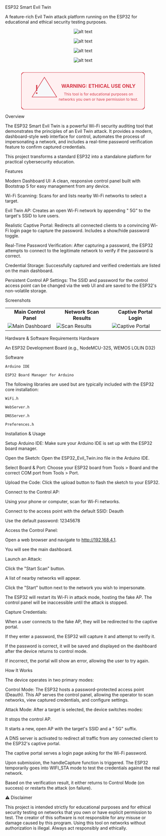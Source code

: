 
ESP32 Smart Evil Twin

A feature-rich Evil Twin attack platform running on the ESP32 for educational and ethical security testing purposes.

<div align="center">


![alt text](https://img.shields.io/badge/License-MIT-yellow.svg)


![alt text](https://img.shields.io/badge/Platform-ESP32-blue.svg)


![alt text](https://img.shields.io/badge/Framework-Arduino-00979D.svg)


![alt text](https://img.shields.io/badge/Version-1.4-brightgreen.svg)

</div>

<br>

<div align="center">
<svg width="400" height="120" xmlns="http://www.w3.org/2000/svg">
<style>
.warning-text { font-family: -apple-system, BlinkMacSystemFont, "Segoe UI", Helvetica, Arial, sans-serif, "Apple Color Emoji", "Segoe UI Emoji"; font-size: 16px; font-weight: bold; fill: #d73a49; text-anchor: middle; }
.warning-icon { fill: #f6f8fa; stroke: #d73a49; stroke-width: 2; }
.pulse { animation: pulse 1.5s infinite; }
@keyframes pulse {
0% { opacity: 1; }
50% { opacity: 0.3; }
100% { opacity: 1; }
}
</style>
<rect width="100%" height="100%" fill="#fff0f1" stroke="#d73a49" stroke-width="2" rx="10" ry="10" />
<path class="warning-icon" d="M75,20 L125,100 L25,100 Z" transform="translate(15,0) scale(0.8)"/>
<text x="50" y="70" font-size="40" fill="#d73a49" text-anchor="middle" class="pulse">!</text>
<text x="250" y="50" class="warning-text">WARNING: ETHICAL USE ONLY</text>
<text x="250" y="75" class="warning-text" style="font-size:12px; font-weight:normal;">This tool is for educational purposes on</text>
<text x="250" y="92" class="warning-text" style="font-size:12px; font-weight:normal;">networks you own or have permission to test.</text>
</svg>
</div>

Overview

The ESP32 Smart Evil Twin is a powerful Wi-Fi security auditing tool that demonstrates the principles of an Evil Twin attack. It provides a modern, dashboard-style web interface for control, automates the process of impersonating a network, and includes a real-time password verification feature to confirm captured credentials.

This project transforms a standard ESP32 into a standalone platform for practical cybersecurity education.

Features

Modern Dashboard UI: A clean, responsive control panel built with Bootstrap 5 for easy management from any device.

Wi-Fi Scanning: Scans for and lists nearby Wi-Fi networks to select a target.

Evil Twin AP: Creates an open Wi-Fi network by appending " 5G" to the target's SSID to lure users.

Realistic Captive Portal: Redirects all connected clients to a convincing Wi-Fi login page to capture the password. Includes a show/hide password toggle.

Real-Time Password Verification: After capturing a password, the ESP32 attempts to connect to the legitimate network to verify if the password is correct.

Credential Storage: Successfully captured and verified credentials are listed on the main dashboard.

Persistent Control AP Settings: The SSID and password for the control access point can be changed via the web UI and are saved to the ESP32's non-volatile storage.

Screenshots
<table style="width:100%; border: none;">
<tr>
<td align="center"><b>Main Control Panel</b></td>
<td align="center"><b>Network Scan Results</b></td>
<td align="center"><b>Captive Portal Login</b></td>
</tr>
<tr>
<td><img src="https://i.imgur.com/g8e1WzL.png" alt="Main Dashboard"></td>
<td><img src="https://i.imgur.com/Bf0y3yH.png" alt="Scan Results"></td>
<td><img src="https://i.imgur.com/xO8t3R9.png" alt="Captive Portal"></td>
</tr>
</table>

Hardware & Software Requirements
Hardware

An ESP32 Development Board (e.g., NodeMCU-32S, WEMOS LOLIN D32)

Software

```Arduino IDE```

```ESP32 Board Manager for Arduino```

The following libraries are used but are typically included with the ESP32 core installation:

```WiFi.h```

```WebServer.h```

```DNSServer.h```

```Preferences.h```

Installation & Usage

Setup Arduino IDE: Make sure your Arduino IDE is set up with the ESP32 board manager.

Open the Sketch: Open the ESP32_Evil_Twin.ino file in the Arduino IDE.

Select Board & Port: Choose your ESP32 board from Tools > Board and the correct COM port from Tools > Port.

Upload the Code: Click the upload button to flash the sketch to your ESP32.

Connect to the Control AP:

Using your phone or computer, scan for Wi-Fi networks.

Connect to the access point with the default SSID: Deauth

Use the default password: 12345678

Access the Control Panel:

Open a web browser and navigate to http://192.168.4.1.

You will see the main dashboard.

Launch an Attack:

Click the "Start Scan" button.

A list of nearby networks will appear.

Click the "Start" button next to the network you wish to impersonate.

The ESP32 will restart its Wi-Fi in attack mode, hosting the fake AP. The control panel will be inaccessible until the attack is stopped.

Capture Credentials:

When a user connects to the fake AP, they will be redirected to the captive portal.

If they enter a password, the ESP32 will capture it and attempt to verify it.

If the password is correct, it will be saved and displayed on the dashboard after the device returns to control mode.

If incorrect, the portal will show an error, allowing the user to try again.

How It Works

The device operates in two primary modes:

Control Mode: The ESP32 hosts a password-protected access point (Deauth). This AP serves the control panel, allowing the operator to scan networks, view captured credentials, and configure settings.

Attack Mode: After a target is selected, the device switches modes:

It stops the control AP.

It starts a new, open AP with the target's SSID and a " 5G" suffix.

A DNS server is activated to redirect all traffic from any connected client to the ESP32's captive portal.

The captive portal serves a login page asking for the Wi-Fi password.

Upon submission, the handleCapture function is triggered. The ESP32 temporarily goes into WIFI_STA mode to test the credentials against the real network.

Based on the verification result, it either returns to Control Mode (on success) or restarts the attack (on failure).

⚠️ Disclaimer

This project is intended strictly for educational purposes and for ethical security testing on networks that you own or have explicit permission to test. The creator of this software is not responsible for any misuse or damage caused by this program. Using this tool on networks without authorization is illegal. Always act responsibly and ethically.
